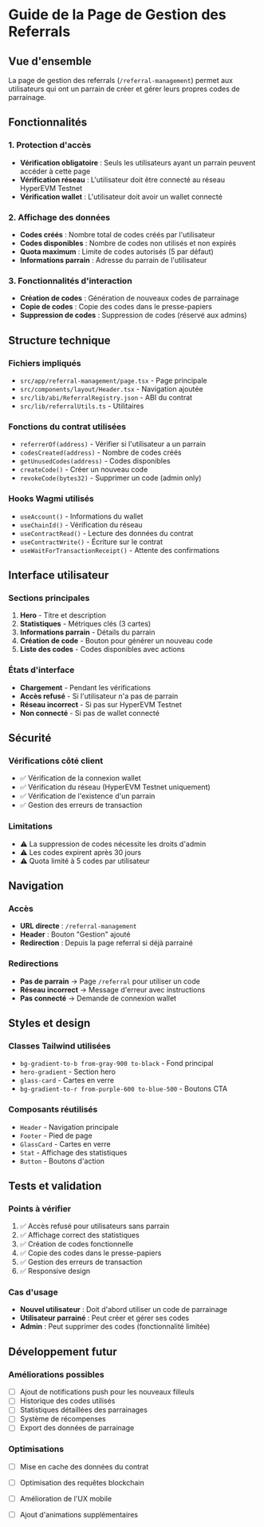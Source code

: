 # Guide de la Page de Gestion des Referrals

## Vue d'ensemble

La page de gestion des referrals (`/referral-management`) permet aux utilisateurs qui ont un parrain de créer et gérer leurs propres codes de parrainage.

## Fonctionnalités

### 1. Protection d'accès
- **Vérification obligatoire** : Seuls les utilisateurs ayant un parrain peuvent accéder à cette page
- **Vérification réseau** : L'utilisateur doit être connecté au réseau HyperEVM Testnet
- **Vérification wallet** : L'utilisateur doit avoir un wallet connecté

### 2. Affichage des données
- **Codes créés** : Nombre total de codes créés par l'utilisateur
- **Codes disponibles** : Nombre de codes non utilisés et non expirés
- **Quota maximum** : Limite de codes autorisés (5 par défaut)
- **Informations parrain** : Adresse du parrain de l'utilisateur

### 3. Fonctionnalités d'interaction
- **Création de codes** : Génération de nouveaux codes de parrainage
- **Copie de codes** : Copie des codes dans le presse-papiers
- **Suppression de codes** : Suppression de codes (réservé aux admins)

## Structure technique

### Fichiers impliqués
- `src/app/referral-management/page.tsx` - Page principale
- `src/components/layout/Header.tsx` - Navigation ajoutée
- `src/lib/abi/ReferralRegistry.json` - ABI du contrat
- `src/lib/referralUtils.ts` - Utilitaires

### Fonctions du contrat utilisées
- `referrerOf(address)` - Vérifier si l'utilisateur a un parrain
- `codesCreated(address)` - Nombre de codes créés
- `getUnusedCodes(address)` - Codes disponibles
- `createCode()` - Créer un nouveau code
- `revokeCode(bytes32)` - Supprimer un code (admin only)

### Hooks Wagmi utilisés
- `useAccount()` - Informations du wallet
- `useChainId()` - Vérification du réseau
- `useContractRead()` - Lecture des données du contrat
- `useContractWrite()` - Écriture sur le contrat
- `useWaitForTransactionReceipt()` - Attente des confirmations

## Interface utilisateur

### Sections principales
1. **Hero** - Titre et description
2. **Statistiques** - Métriques clés (3 cartes)
3. **Informations parrain** - Détails du parrain
4. **Création de code** - Bouton pour générer un nouveau code
5. **Liste des codes** - Codes disponibles avec actions

### États d'interface
- **Chargement** - Pendant les vérifications
- **Accès refusé** - Si l'utilisateur n'a pas de parrain
- **Réseau incorrect** - Si pas sur HyperEVM Testnet
- **Non connecté** - Si pas de wallet connecté

## Sécurité

### Vérifications côté client
- ✅ Vérification de la connexion wallet
- ✅ Vérification du réseau (HyperEVM Testnet uniquement)
- ✅ Vérification de l'existence d'un parrain
- ✅ Gestion des erreurs de transaction

### Limitations
- ⚠️ La suppression de codes nécessite les droits d'admin
- ⚠️ Les codes expirent après 30 jours
- ⚠️ Quota limité à 5 codes par utilisateur

## Navigation

### Accès
- **URL directe** : `/referral-management`
- **Header** : Bouton "Gestion" ajouté
- **Redirection** : Depuis la page referral si déjà parrainé

### Redirections
- **Pas de parrain** → Page `/referral` pour utiliser un code
- **Réseau incorrect** → Message d'erreur avec instructions
- **Pas connecté** → Demande de connexion wallet

## Styles et design

### Classes Tailwind utilisées
- `bg-gradient-to-b from-gray-900 to-black` - Fond principal
- `hero-gradient` - Section hero
- `glass-card` - Cartes en verre
- `bg-gradient-to-r from-purple-600 to-blue-500` - Boutons CTA

### Composants réutilisés
- `Header` - Navigation principale
- `Footer` - Pied de page
- `GlassCard` - Cartes en verre
- `Stat` - Affichage des statistiques
- `Button` - Boutons d'action

## Tests et validation

### Points à vérifier
1. ✅ Accès refusé pour utilisateurs sans parrain
2. ✅ Affichage correct des statistiques
3. ✅ Création de codes fonctionnelle
4. ✅ Copie des codes dans le presse-papiers
5. ✅ Gestion des erreurs de transaction
6. ✅ Responsive design

### Cas d'usage
- **Nouvel utilisateur** : Doit d'abord utiliser un code de parrainage
- **Utilisateur parrainé** : Peut créer et gérer ses codes
- **Admin** : Peut supprimer des codes (fonctionnalité limitée)

## Développement futur

### Améliorations possibles
- [ ] Ajout de notifications push pour les nouveaux filleuls
- [ ] Historique des codes utilisés
- [ ] Statistiques détaillées des parrainages
- [ ] Système de récompenses
- [ ] Export des données de parrainage

### Optimisations
- [ ] Mise en cache des données du contrat
- [ ] Optimisation des requêtes blockchain
- [ ] Amélioration de l'UX mobile
- [ ] Ajout d'animations supplémentaires

